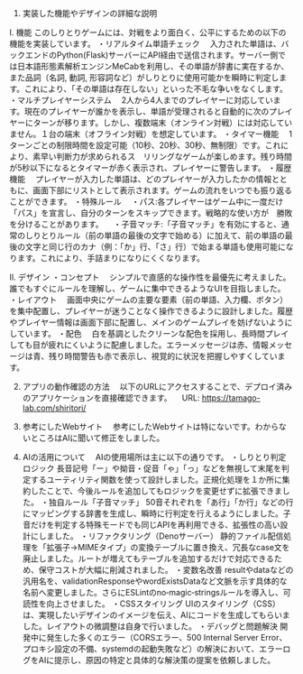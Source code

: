 1. 実装した機能やデザインの詳細な説明
   
I. 機能
このしりとりゲームには、対戦をより面白く、公平にするための以下の機能を実装しています。
・リアルタイム単語チェック
　入力された単語は、バックエンドのPython(Flask)サーバーにAPI経由で送信されます。サーバー側では日本語形態素解析エンジンMeCabを利用し、その単語が辞書に実在するか、また品詞（名詞, 動詞, 形容詞など）がしりとりに使用可能かを瞬時に判定します。これにより、「その単語は存在しない」といった不毛な争いをなくします。
・マルチプレイヤーシステム
　2人から4人までのプレイヤーに対応しています。現在のプレイヤーが誰かを表示し、単語が受理されると自動的に次のプレイヤーにターンが移ります。しかし、複数端末（オンライン対戦）には対応していません。１台の端末（オフライン対戦）を想定しています。
・タイマー機能
　1ターンごとの制限時間を設定可能（10秒、20秒、30秒、無制限）です。これにより、素早い判断力が求められるス　リリングなゲームが楽しめます。残り時間が5秒以下になるとタイマーが赤く表示され、プレイヤーに警告します。
・履歴機能
　プレイヤーが入力した単語は、どのプレイヤーが入力したかの情報とともに、画面下部にリストとして表示されます。ゲームの流れをいつでも振り返ることができます。
・特殊ルール
　・パス:各プレイヤーはゲーム中に一度だけ「パス」を宣言し、自分のターンをスキップできます。戦略的な使い方が　勝敗を分けることがあります。
　・子音マッチ:「子音マッチ」を有効にすると、通常のしりとりルール（前の単語の最後の文字で始める）に加えて、前の単語の最後の文字と同じ行のカナ（例：「か」行、「さ」行）で始まる単語も使用可能になります。これにより、手詰まりになりにくくなります。

II. デザイン
・コンセプト
　シンプルで直感的な操作性を最優先に考えました。誰でもすぐにルールを理解し、ゲームに集中できるようなUIを目指しました。
・レイアウト
　画面中央にゲームの主要な要素（前の単語、入力欄、ボタン）を集中配置し、プレイヤーが迷うことなく操作できるように設計しました。履歴やプレイヤー情報は画面下部に配置し、メインのゲームプレイを妨げないようにしています。
・配色
　白を基調としたクリーンな配色を採用し、長時間プレイしても目が疲れにくいように配慮しました。エラーメッセージは赤、情報メッセージは青、残り時間警告も赤で表示し、視覚的に状況を把握しやすくしています。

2. アプリの動作確認の方法
　以下のURLにアクセスすることで、デプロイ済みのアプリケーションを直接確認できます。
　URL: https://tamago-lab.com/shiritori/

3. 参考にしたWebサイト
　参考にしたWebサイトは特にないです。わからないところはAIに聞いて修正をしました。

4. AIの活用について
　AIの使用場所は主に以下の通りです。
・しりとり判定ロジック
長音記号「ー」や拗音・促音「ゃ」「っ」などを無視して末尾を判定するユーティリティ関数を使って設計しました。正規化処理を１か所に集約したことで、今後ルールを追加してもロジックを変更せずに拡張できました。
・独自ルール「子音マッチ」
50音それぞれを「あ行」「か行」などの行にマッピングする辞書を生成し、瞬時に行判定を行えるようにしました。子音だけを判定する特殊モードでも同じAPIを再利用できる、拡張性の高い設計にしました。
・リファクタリング（Denoサーバー）
静的ファイル配信処理を「拡張子→MIMEタイプ」の変換テーブルに置き換え、冗長なcase文を廃止しました。ルートが増えてもテーブルを追加するだけで対応できるため、保守コストが大幅に削減されました。
・変数名改善
resultやdataなどの汎用名を、validationResponseやwordExistsDataなど文脈を示す具体的な名前へ変更しました。さらにESLintのno‑magic‑stringsルールを導入し、可読性を向上させました。
・CSSスタイリング
UIのスタイリング（CSS）は、実現したいデザインのイメージを伝え、AIにコードを生成してもらいました。レイアウトの微調整は自身で行いました。
・デバッグと問題解決
開発中に発生した多くのエラー（CORSエラー、500 Internal Server Error、プロキシ設定の不備、systemdの起動失敗など）の解決において、エラーログをAIに提示し、原因の特定と具体的な解決策の提案を依頼しました。
